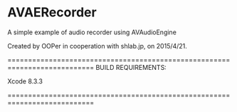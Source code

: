 # AVAERecorder
A simple example of audio recorder using AVAudioEngine

Created by OOPer in cooperation with shlab.jp, on 2015/4/21.

===========================================================================
BUILD REQUIREMENTS:

Xcode 8.3.3

===========================================================================

